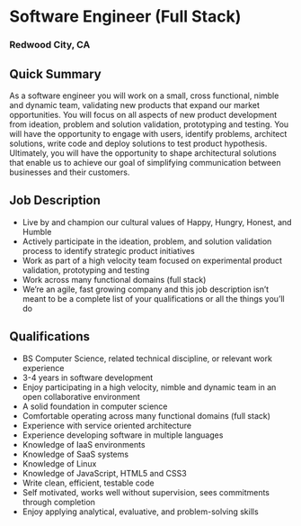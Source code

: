 # Software Engineer (Full Stack)
### Redwood City, CA

## Quick Summary
As a software engineer you will work on a small, cross functional, nimble and dynamic team, validating new products that expand our market opportunities. You will focus on all aspects of new product development from ideation, problem and solution validation, prototyping and testing. You will have the opportunity to engage with users, identify problems, architect solutions, write code and deploy solutions to test product hypothesis. Ultimately, you will have the opportunity to shape architectural solutions that enable us to achieve our goal of simplifying communication between businesses and their customers.

## Job Description
+	Live by and champion our cultural values of Happy, Hungry, Honest, and Humble
+	Actively participate in the ideation, problem, and solution validation process to identify
strategic product initiatives
+	Work as part of a high velocity team focused on experimental product validation,
prototyping and testing
+	Work across many functional domains (full stack)
+	We’re an agile, fast growing company and this job description isn’t meant to be a
complete list of your qualifications or all the things you’ll do

## Qualifications
+	BS Computer Science, related technical discipline, or relevant work experience
+	3-4 years in software development
+	Enjoy participating in a high velocity, nimble and dynamic team in an open collaborative
environment
+	A solid foundation in computer science
+	Comfortable operating across many functional domains (full stack)
+	Experience with service oriented architecture
+	Experience developing software in multiple languages
+	Knowledge of IaaS environments
+	Knowledge of SaaS systems
+	Knowledge of Linux
+	Knowledge of JavaScript, HTML5 and CSS3
+	Write clean, efficient, testable code
+	Self motivated, works well without supervision, sees commitments through completion
+	Enjoy applying analytical, evaluative, and problem-solving skills
